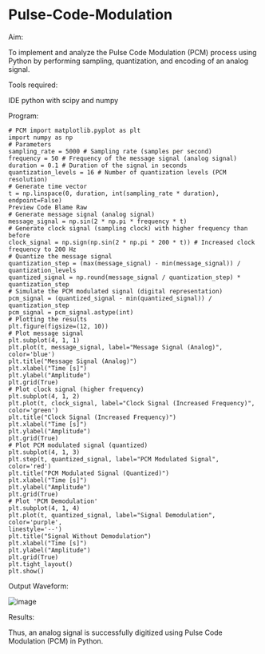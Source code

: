 # Pulse-Code-Modulation
Aim:

To implement and analyze the Pulse Code Modulation (PCM) process using Python by
performing sampling, quantization, and encoding of an analog signal.

Tools required:

IDE python with scipy and numpy

Program:
```
# PCM import matplotlib.pyplot as plt
import numpy as np
# Parameters
sampling_rate = 5000 # Sampling rate (samples per second)
frequency = 50 # Frequency of the message signal (analog signal)
duration = 0.1 # Duration of the signal in seconds
quantization_levels = 16 # Number of quantization levels (PCM resolution)
# Generate time vector
t = np.linspace(0, duration, int(sampling_rate * duration), endpoint=False)
Preview Code Blame Raw
# Generate message signal (analog signal)
message_signal = np.sin(2 * np.pi * frequency * t)
# Generate clock signal (sampling clock) with higher frequency than before
clock_signal = np.sign(np.sin(2 * np.pi * 200 * t)) # Increased clock
frequency to 200 Hz
# Quantize the message signal
quantization_step = (max(message_signal) - min(message_signal)) /
quantization_levels
quantized_signal = np.round(message_signal / quantization_step) *
quantization_step
# Simulate the PCM modulated signal (digital representation)
pcm_signal = (quantized_signal - min(quantized_signal)) / quantization_step
pcm_signal = pcm_signal.astype(int)
# Plotting the results
plt.figure(figsize=(12, 10))
# Plot message signal
plt.subplot(4, 1, 1)
plt.plot(t, message_signal, label="Message Signal (Analog)", color='blue')
plt.title("Message Signal (Analog)")
plt.xlabel("Time [s]")
plt.ylabel("Amplitude")
plt.grid(True)
# Plot clock signal (higher frequency)
plt.subplot(4, 1, 2)
plt.plot(t, clock_signal, label="Clock Signal (Increased Frequency)",
color='green')
plt.title("Clock Signal (Increased Frequency)")
plt.xlabel("Time [s]")
plt.ylabel("Amplitude")
plt.grid(True)
# Plot PCM modulated signal (quantized)
plt.subplot(4, 1, 3)
plt.step(t, quantized_signal, label="PCM Modulated Signal", color='red')
plt.title("PCM Modulated Signal (Quantized)")
plt.xlabel("Time [s]")
plt.ylabel("Amplitude")
plt.grid(True)
# Plot 'PCM Demodulation'
plt.subplot(4, 1, 4)
plt.plot(t, quantized_signal, label="Signal Demodulation", color='purple',
linestyle='--')
plt.title("Signal Without Demodulation")
plt.xlabel("Time [s]")
plt.ylabel("Amplitude")
plt.grid(True)
plt.tight_layout()
plt.show()
```
Output Waveform:

![image](https://github.com/user-attachments/assets/b047287e-7960-40b2-8938-63c2d6ac88e7)

Results:

Thus, an analog signal is successfully digitized using Pulse Code Modulation (PCM) in
Python.
